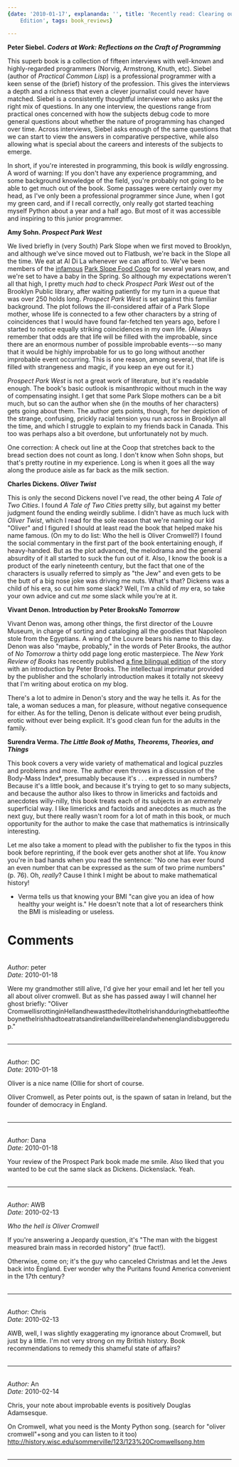 ```yaml
---
{date: '2010-01-17', explananda: '', title: 'Recently read: Clearing out the Backlog
	Edition', tags: book_reviews}

---
```

<strong>Peter Siebel. <em>Coders at Work: Reflections on the Craft of Programming</em></strong>

This superb book is a collection of fifteen interviews with well-known and highly-regarded programmers (Norvig, Armstrong, Knuth, etc).  Siebel (author of <em>Practical Common Lisp</em>) is a professional programmer with a keen sense of the (brief) history of the profession.  This gives the interviews a depth and a richness that even a clever journalist could never have matched.  Siebel is a consistently thoughtful interviewer who asks <em>just</em> the right mix of questions.  In any one interview, the questions range from practical ones concerned with how the subjects debug code to more general questions about whether the nature of programming has changed over time.  Across interviews, Siebel asks enough of the same questions that we can start to view the answers in comparative perspective, while also allowing what is special about the careers and interests of the subjects to emerge.

In short, if you're interested in programming, this book is <em>wildly</em> engrossing.  A word of warning: If you don't have any experience programming, and some background knowledge of the field, you're probably not going to be able to get much out of the book.  Some passages were certainly over my head, as I've only been a professional programmer since June, when I got my green card, and if I recall correctly, only really got started teaching myself Python about a year and a half ago.  But most of it was accessible and inspiring to this junior programmer.

<strong>Amy Sohn. <em>Prospect Park West</em></strong>

We lived briefly in (very South) Park Slope when we first moved to Brooklyn, and although we've since moved out to Flatbush, we're back in the Slope all the time.  We eat at Al Di La whenever we can afford to.  We've been members of the <a href="http://www.nytimes.com/2009/10/25/nyregion/25coop.html?_r=1">infamous</a> <a href="http://foodcoop.com/">Park Slope Food Coop</a> for several years now, and we're set to have a baby in the Spring.  So although my expectations weren't all that high, I pretty much <em>had</em> to check <em>Prospect Park West</em> out of the Brooklyn Public library, after waiting patiently for my turn in a queue that was over 250 holds long.  <em>Prospect Park West</em> is set against this familiar background.  The plot follows the ill-considered affair of a Park Slope mother, whose life is connected to a few other characters by a string of coincidences that I would have found far-fetched ten years ago, before I started to notice equally striking coincidences in my own life.  (Always remember that odds are that life will be filled with the improbable, since there are an enormous number of possible improbable events---so many that it would be highly improbable for us to go long without another improbable event occurring.  This is one reason, among several, that life is filled with strangeness and magic, if you keep an eye out for it.)

<em>Prospect Park West</em> is not a great work of literature, but it's readable enough.  The book's basic outlook is misanthropic without much in the way of compensating insight.  I get that some Park Slope mothers can be a bit much, but so can the author when she (in the mouths of her characters) gets going about them.  The author gets points, though, for her depiction of the strange, confusing, prickly racial tension you run across in Brooklyn all the time, and which I struggle to explain to my friends back in Canada.  This too was perhaps also a bit overdone, but unfortunately not by much.

One correction: A check out line at the Coop that stretches back to the bread section does not count as long.  I don't know when Sohn shops, but that's pretty routine in my experience.  Long is when it goes all the way along the produce aisle as far back as the milk section.

<strong>Charles Dickens. <em>Oliver Twist</em></strong>

This is only the second Dickens novel I've read, the other being <em>A Tale of Two Cities</em>. I found <em>A Tale of Two Cities</em> pretty silly, but against my better judgment found the ending weirdly sublime.  I didn't have as much luck with <em>Oliver Twist</em>, which I read for the sole reason that we're naming our kid "Oliver" and I figured I should at least read the book that helped make his name famous.  (On my to do list: Who the hell is Oliver Cromwell?)  I found the social commentary in the first part of the book entertaining enough, if heavy-handed.  But as the plot advanced, the melodrama and the general absurdity of it all started to suck the fun out of it.  Also, I know the book is a product of the early nineteenth century, but the fact that one of the characters is usually referred to simply as "the Jew" and even gets to be the butt of a big nose joke was driving me nuts.  What's that?  Dickens was a child of his era, so cut him some slack?  Well, I'm a child of <em>my</em> era, so take your own advice and cut <em>me</em> some slack while you're at it.

<strong>Vivant Denon.  Introduction by Peter Brooks<em>No Tomorrow</em></strong>

Vivant Denon was, among other things, the first director of the Louvre Museum, in charge of sorting and cataloging all the goodies that Napoleon stole from the Egyptians.  A wing of the Louvre bears his name to this day.  Denon was also "maybe, probably," in the words of Peter Brooks, the author of <em>No Tomorrow</em> a thirty odd page long erotic masterpiece.  The <em>New York Review of Books</em> has recently published <a href="http://www.powells.com/biblio/1-9781590173268-0">a fine bilingual edition</a> of the story with an introduction by Peter Brooks.  The intellectual imprimatur provided by the publisher and the scholarly introduction makes it totally not skeevy that I'm writing about erotica on my blog.

There's a lot to admire in Denon's story and the way he tells it.  As for the tale, a woman seduces a man, for pleasure, without negative consequence for either.  As for the telling, Denon is delicate without ever being prudish, erotic without ever being explicit.  It's good clean fun for the adults in the family.

<strong>Surendra Verma. <em>The Little Book of Maths, Theorems, Theories, and Things</em></strong>

This book covers a very wide variety of mathematical and logical puzzles and problems and more.  The author even throws in a discussion of the Body-Mass Index*, presumably because it's . . . expressed in numbers?  Because it's a little book, and because it's trying to get to so many subjects, and because the author also likes to throw in limericks and factoids and anecdotes willy-nilly, this book treats each of its subjects in an <em>extremely</em> superficial way.  I like limericks and factoids and anecdotes as much as the next guy, but there really wasn't room for a lot of math in this book, or much opportunity for the author to make the case that mathematics is intrinsically interesting.

Let me also take a moment to  plead with the publisher to fix the typos in this book before reprinting, if the book ever gets another shot at life.  You <em>know</em> you're in bad hands when you read the sentence: "No one has ever found an even number that can be expressed as the sum of two prime numbers" (p. 76).  Oh, <em>really</em>?  Cause I think I might be about to make mathematical history!

* Verma tells us that knowing your BMI "can give you an idea of how healthy your weight is."  He doesn't note that a lot of researchers think the BMI is misleading or useless.


<h1>Comments</h1>


<br/>
<em>Author:</em> peter
<br/><em>Date:</em> 2010-01-18

Were my grandmother still alive, I'd give her your email and let her tell you all about oliver cromwell. But as she has passed away I will channel her ghost briefly: "Oliver CromwellisrottinginHellandhewastthedeviltotheIrishandduringthebattleoftheboynetheIrishhadtoeatratsandirelandwillbeirelandwhenenglandisbuggeredup."
<br/>
<br/>

*******************************************************************************



<br/>
<em>Author:</em> DC
<br/><em>Date:</em> 2010-01-18

Oliver is a nice name (Ollie for short of course.

Oliver Cromwell, as Peter points out, is the spawn of satan in Ireland, but the founder of democracy in England.
<br/>
<br/>

*******************************************************************************



<br/>
<em>Author:</em> Dana
<br/><em>Date:</em> 2010-01-18

Your review of the Prospect Park book made me smile.  Also liked that you wanted to be cut the same slack as Dickens.  Dickenslack.  Yeah.
<br/>
<br/>

*******************************************************************************



<br/>
<em>Author:</em> AWB
<br/><em>Date:</em> 2010-02-13

<em>Who the hell is Oliver Cromwell</em>

If you're answering a Jeopardy question, it's "The man with the biggest measured brain mass in recorded history" (true fact!).

Otherwise, come on; it's the guy who canceled Christmas and let the Jews back into England. Ever wonder why the Puritans found America convenient in the 17th century?
<br/>
<br/>

*******************************************************************************



<br/>
<em>Author:</em> Chris
<br/><em>Date:</em> 2010-02-13

AWB, well, I was slightly exaggerating my ignorance about Cromwell, but just by a little.  I'm not very strong on my British history.  Book recommendations to remedy this shameful state of affairs?
<br/>
<br/>

*******************************************************************************



<br/>
<em>Author:</em> An
<br/><em>Date:</em> 2010-02-14

Chris, your note about improbable events is positively Douglas Adamsesque.

On Cromwell, what you need is the Monty Python song. (search for "oliver cromwell"+song and you can listen to it too)
http://history.wisc.edu/sommerville/123/123%20Cromwellsong.htm
<br/>
<br/>

*******************************************************************************
